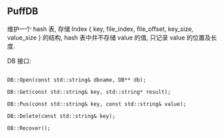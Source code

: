 ## PuffDB

维护一个 hash 表, 存储 Index { key, file_index, file_offset, key_size, value_size } 的结构, hash 表中并不存储 value 的值, 只记录 value 的位置及长度. 



DB 接口:

```

DB::Open(const std::string& dbname, DB** db);

DB::Get(const std::string& key, std::string* result);

DB::Pus(const std::string& key, const std::string& value);

DB::Delete(const std::string& key);

DB::Recover();
```
